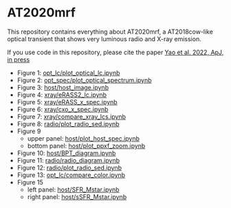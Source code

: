 # AT2020mrf

This repository contains everything about AT2020mrf, a AT2018cow-like optical transient that shows very luminous radio and X-ray emission. 

If you use code in this repository, please cite the paper [Yao et al. 2022, ApJ, in press](https://arxiv.org/abs/2112.00751)

* Figure 1: [opt_lc/plot_optical_lc.ipynb](https://github.com/yaoyuhan/AT2020mrf/blob/master/opt_lc/plot_optical_lc.ipynb)
* Figure 2: [opt_spec/plot_optical_spectrum.ipynb](https://github.com/yaoyuhan/AT2020mrf/blob/master/opt_spec/plot_optical_spectrum.ipynb)
* Figure 3: [host/host_image.ipynb](https://github.com/yaoyuhan/AT2020mrf/blob/master/host/host_image.ipynb)
* Figure 4: [xray/eRASS2_lc.ipynb](https://github.com/yaoyuhan/AT2020mrf/blob/master/xray/eRASS2_lc.ipynb)
* Figure 5: [xray/eRASS_x_spec.ipynb](https://github.com/yaoyuhan/AT2020mrf/blob/master/xray/eRASS_x_spec.ipynb)
* Figure 6: [xray/cxo_x_spec.ipynb](https://github.com/yaoyuhan/AT2020mrf/blob/master/xray/cxo_x_spec.ipynb)
* Figure 7: [xray/compare_xray_lcs.ipynb](https://github.com/yaoyuhan/AT2020mrf/blob/master/xray/compare_xray_lcs.ipynb)
* Figure 8: [radio/plot_radio_sed.ipynb](https://github.com/yaoyuhan/AT2020mrf/blob/master/radio/plot_radio_sed.ipynb)
* Figure 9
  * upper panel: [host/plot_host_spec.ipynb](https://github.com/yaoyuhan/AT2020mrf/blob/master/host/plot_host_spec.ipynb)
  * bottom panel: [host/plot_ppxf_zoom.ipynb](https://github.com/yaoyuhan/AT2020mrf/blob/master/host/plot_ppxf_zoom.ipynb)
* Figure 10: [host/BPT_diagram.ipynb](https://github.com/yaoyuhan/AT2020mrf/blob/master/host/BPT_diagram.ipynb)
* Figure 11: [radio/radio_diagram.ipynb](https://github.com/yaoyuhan/AT2020mrf/blob/master/radio/radio_diagram.ipynb)
* Figure 12: [radio/plot_radio_sed.ipynb](https://github.com/yaoyuhan/AT2020mrf/blob/master/radio/plot_radio_sed.ipynb)
* Figure 13: [opt_lc/compare_color.ipynb](https://github.com/yaoyuhan/AT2020mrf/blob/master/opt_lc/compare_color.ipynb)
* Figure 15
  * left panel: [host/SFR_Mstar.ipynb](https://github.com/yaoyuhan/AT2020mrf/blob/master/host/SFR_Mstar.ipynb)
  * right panel: [host/sSFR_Mstar.ipynb](https://github.com/yaoyuhan/AT2020mrf/blob/master/host/sSFR_Mstar.ipynb)
